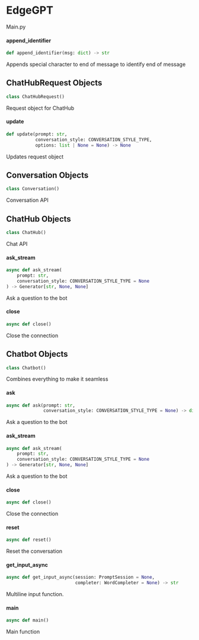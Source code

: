 <a id="EdgeGPT"></a>

# EdgeGPT

Main.py

<a id="EdgeGPT.append_identifier"></a>

#### append\_identifier

```python
def append_identifier(msg: dict) -> str
```

Appends special character to end of message to identify end of message

<a id="EdgeGPT.ChatHubRequest"></a>

## ChatHubRequest Objects

```python
class ChatHubRequest()
```

Request object for ChatHub

<a id="EdgeGPT.ChatHubRequest.update"></a>

#### update

```python
def update(prompt: str,
           conversation_style: CONVERSATION_STYLE_TYPE,
           options: list | None = None) -> None
```

Updates request object

<a id="EdgeGPT.Conversation"></a>

## Conversation Objects

```python
class Conversation()
```

Conversation API

<a id="EdgeGPT.ChatHub"></a>

## ChatHub Objects

```python
class ChatHub()
```

Chat API

<a id="EdgeGPT.ChatHub.ask_stream"></a>

#### ask\_stream

```python
async def ask_stream(
    prompt: str,
    conversation_style: CONVERSATION_STYLE_TYPE = None
) -> Generator[str, None, None]
```

Ask a question to the bot

<a id="EdgeGPT.ChatHub.close"></a>

#### close

```python
async def close()
```

Close the connection

<a id="EdgeGPT.Chatbot"></a>

## Chatbot Objects

```python
class Chatbot()
```

Combines everything to make it seamless

<a id="EdgeGPT.Chatbot.ask"></a>

#### ask

```python
async def ask(prompt: str,
              conversation_style: CONVERSATION_STYLE_TYPE = None) -> dict
```

Ask a question to the bot

<a id="EdgeGPT.Chatbot.ask_stream"></a>

#### ask\_stream

```python
async def ask_stream(
    prompt: str,
    conversation_style: CONVERSATION_STYLE_TYPE = None
) -> Generator[str, None, None]
```

Ask a question to the bot

<a id="EdgeGPT.Chatbot.close"></a>

#### close

```python
async def close()
```

Close the connection

<a id="EdgeGPT.Chatbot.reset"></a>

#### reset

```python
async def reset()
```

Reset the conversation

<a id="EdgeGPT.get_input_async"></a>

#### get\_input\_async

```python
async def get_input_async(session: PromptSession = None,
                          completer: WordCompleter = None) -> str
```

Multiline input function.

<a id="EdgeGPT.main"></a>

#### main

```python
async def main()
```

Main function
